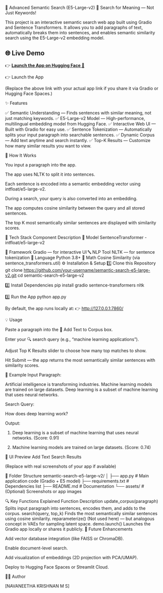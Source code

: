 🔎 Advanced Semantic Search (E5-Large-v2)
🚀 Search for Meaning — Not Just Keywords!

This project is an interactive semantic search web app built using Gradio and Sentence Transformers.
It allows you to add paragraphs of text, automatically breaks them into sentences, and enables semantic similarity search using the E5-Large-v2 embedding model.

## 🌐 Live Demo  
👉 [**Launch the App on Hugging Face 🚀**](https://huggingface.co/spaces/navaneethakrishnan1234/BERT-Semantic-search-engine)


👉 Launch the App

(Replace the above link with your actual app link if you share it via Gradio or Hugging Face Spaces.)

✨ Features

✅ Semantic Understanding — Finds sentences with similar meaning, not just matching keywords.
✅ E5-Large-v2 Model — High-performance, multilingual embedding model from Hugging Face.
✅ Interactive Web UI — Built with Gradio
 for easy use.
✅ Sentence Tokenization — Automatically splits your input paragraph into searchable sentences.
✅ Dynamic Corpus — Add text anytime and search instantly.
✅ Top-K Results — Customize how many similar results you want to view.

🧠 How It Works

You input a paragraph into the app.

The app uses NLTK to split it into sentences.

Each sentence is encoded into a semantic embedding vector using intfloat/e5-large-v2.

During a search, your query is also converted into an embedding.

The app computes cosine similarity between the query and all stored sentences.

The top K most semantically similar sentences are displayed with similarity scores.

🧩 Tech Stack
Component	Description
🧠 Model	SentenceTransformer - intfloat/e5-large-v2

🧰 Framework	Gradio
 — for interactive UI
🔤 NLP Tool	NLTK
 — for sentence tokenization
🐍 Language	Python 3.8+
🧮 Math	Cosine Similarity (via sentence_transformers.util)
⚙️ Installation & Setup
1️⃣ Clone this Repository
git clone https://github.com/your-username/semantic-search-e5-large-v2.git
cd semantic-search-e5-large-v2

2️⃣ Install Dependencies
pip install gradio sentence-transformers nltk

3️⃣ Run the App
python app.py


By default, the app runs locally at:
👉 http://127.0.0.1:7860/

💡 Usage

Paste a paragraph into the 📝 Add Text to Corpus box.

Enter your 🔍 search query (e.g., “machine learning applications”).

Adjust Top K Results slider to choose how many top matches to show.

Hit Submit — the app returns the most semantically similar sentences with similarity scores.

🧾 Example
Input Paragraph:

Artificial intelligence is transforming industries.
Machine learning models are trained on large datasets.
Deep learning is a subset of machine learning that uses neural networks.

Search Query:

How does deep learning work?

Output:
1. Deep learning is a subset of machine learning that uses neural networks.
(Score: 0.91)

2. Machine learning models are trained on large datasets.
(Score: 0.74)

📸 UI Preview
Add Text	Search Results

	

(Replace with real screenshots of your app if available)

🧩 Folder Structure
semantic-search-e5-large-v2/
│
├── app.py               # Main application code (Gradio + E5 model)
├── requirements.txt     # Dependencies list
├── README.md            # Documentation
└── assets/              # (Optional) Screenshots or app images

🔍 Key Functions Explained
Function	Description
update_corpus(paragraph)	Splits input paragraph into sentences, encodes them, and adds to the corpus.
search(query, top_k)	Finds the most semantically similar sentences using cosine similarity.
reparameterize()	(Not used here) — but analogous concept in VAEs for sampling latent space.
demo.launch()	Launches the Gradio app locally or shares it publicly.
🚀 Future Enhancements

 Add vector database integration (like FAISS or ChromaDB).

 Enable document-level search.

 Add visualization of embeddings (2D projection with PCA/UMAP).

 Deploy to Hugging Face Spaces or Streamlit Cloud.

🧑‍💻 Author

[NAVANEETHA KRISHNAN M S]